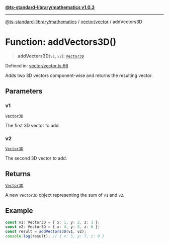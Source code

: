 [**@ts-standard-library/mathematics v1.0.3**](../../../README.md)

***

[@ts-standard-library/mathematics](../../../README.md) / [vector/vector](../README.md) / addVectors3D

# Function: addVectors3D()

> **addVectors3D**(`v1`, `v2`): [`Vector3D`](../type-aliases/Vector3D.md)

Defined in: [vector/vector.ts:66](https://github.com/gabaudette/ts-stdlib/blob/be448e6a9d9c20c6c2f27f6550ce4e65fc8c9b89/packages/mathematics/src/vector/vector.ts#L66)

Adds two 3D vectors component-wise and returns the resulting vector.

## Parameters

### v1

[`Vector3D`](../type-aliases/Vector3D.md)

The first 3D vector to add.

### v2

[`Vector3D`](../type-aliases/Vector3D.md)

The second 3D vector to add.

## Returns

[`Vector3D`](../type-aliases/Vector3D.md)

A new `Vector3D` object representing the sum of `v1` and `v2`.

## Example

```ts
const v1: Vector3D = { x: 1, y: 2, z: 3 };
const v2: Vector3D = { x: 4, y: 5, z: 6 };
const result = addVectors3D(v1, v2);
console.log(result); // { x: 5, y: 7, z: 9 }
```
